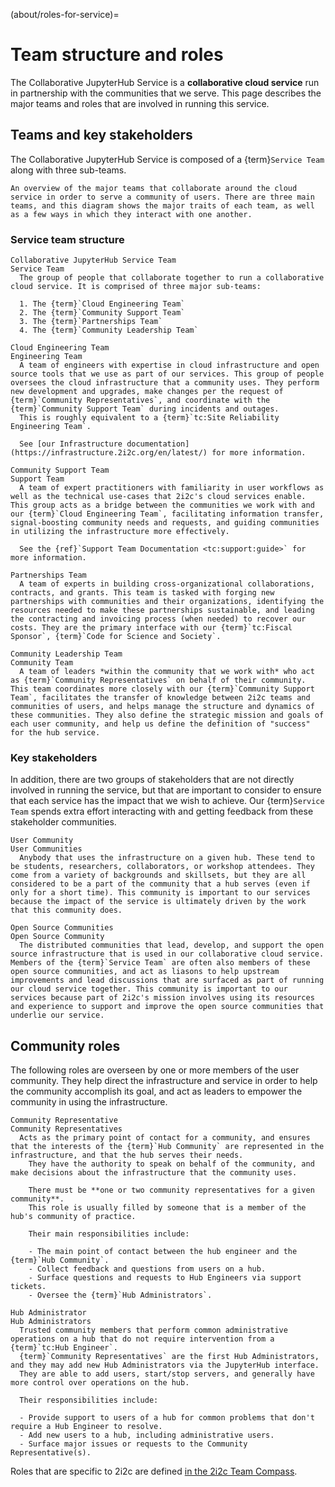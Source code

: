 (about/roles-for-service)=
# Team structure and roles

The Collaborative JupyterHub Service is a **collaborative cloud service** run in partnership with the communities that we serve.
This page describes the major teams and roles that are involved in running this service.

## Teams and key stakeholders

The Collaborative JupyterHub Service is composed of a {term}`Service Team` along with three sub-teams.

```{figure} https://drive.google.com/uc?export=download&id=16r5xE7SguunLfMh5LhSynSUfjb7IXs_n
An overview of the major teams that collaborate around the cloud service in order to serve a community of users. There are three main teams, and this diagram shows the major traits of each team, as well as a few ways in which they interact with one another.
```

### Service team structure

```{glossary}
Collaborative JupyterHub Service Team
Service Team
  The group of people that collaborate together to run a collaborative cloud service. It is comprised of three major sub-teams:

  1. The {term}`Cloud Engineering Team`
  2. The {term}`Community Support Team`
  3. The {term}`Partnerships Team`
  4. The {term}`Community Leadership Team`

Cloud Engineering Team
Engineering Team
  A team of engineers with expertise in cloud infrastructure and open source tools that we use as part of our services. This group of people oversees the cloud infrastructure that a community uses. They perform new development and upgrades, make changes per the request of {term}`Community Representatives`, and coordinate with the {term}`Community Support Team` during incidents and outages.
  This is roughly equivalent to a {term}`tc:Site Reliability Engineering Team`.

  See [our Infrastructure documentation](https://infrastructure.2i2c.org/en/latest/) for more information.

Community Support Team
Support Team
  A team of expert practitioners with familiarity in user workflows as well as the technical use-cases that 2i2c's cloud services enable. This group acts as a bridge between the communities we work with and our {term}`Cloud Engineering Team`, facilitating information transfer, signal-boosting community needs and requests, and guiding communities in utilizing the infrastructure more effectively.

  See the {ref}`Support Team Documentation <tc:support:guide>` for more information.

Partnerships Team
  A team of experts in building cross-organizational collaborations, contracts, and grants. This team is tasked with forging new partnerships with communities and their organizations, identifying the resources needed to make these partnerships sustainable, and leading the contracting and invoicing process (when needed) to recover our costs. They are the primary interface with our {term}`tc:Fiscal Sponsor`, {term}`Code for Science and Society`.

Community Leadership Team
Community Team
  A team of leaders *within the community that we work with* who act as {term}`Community Representatives` on behalf of their community. This team coordinates more closely with our {term}`Community Support Team`, facilitates the transfer of knowledge between 2i2c teams and communities of users, and helps manage the structure and dynamics of these communities. They also define the strategic mission and goals of each user community, and help us define the definition of "success" for the hub service.
```

### Key stakeholders

In addition, there are two groups of stakeholders that are not directly involved in running the service, but that are important to consider to ensure that each service has the impact that we wish to achieve.
Our {term}`Service Team` spends extra effort interacting with and getting feedback from these stakeholder communities.

```{glossary}
User Community
User Communities
  Anybody that uses the infrastructure on a given hub. These tend to be students, researchers, collaborators, or workshop attendees. They come from a variety of backgrounds and skillsets, but they are all considered to be a part of the community that a hub serves (even if only for a short time). This community is important to our services because the impact of the service is ultimately driven by the work that this community does.

Open Source Communities
Open Source Community
  The distributed communities that lead, develop, and support the open source infrastructure that is used in our collaborative cloud service. Members of the {term}`Service Team` are often also members of these open source communities, and act as liasons to help upstream improvements and lead discussions that are surfaced as part of running our cloud service together. This community is important to our services because part of 2i2c's mission involves using its resources and experience to support and improve the open source communities that underlie our service.
```

## Community roles

The following roles are overseen by one or more members of the user community.
They help direct the infrastructure and service in order to help the community accomplish its goal, and act as leaders to empower the community in using the infrastructure.

```{glossary}
Community Representative
Community Representatives
  Acts as the primary point of contact for a community, and ensures that the interests of the {term}`Hub Community` are represented in the infrastructure, and that the hub serves their needs.
    They have the authority to speak on behalf of the community, and make decisions about the infrastructure that the community uses.

    There must be **one or two community representatives for a given community**.
    This role is usually filled by someone that is a member of the hub's community of practice.

    Their main responsibilities include:

    - The main point of contact between the hub engineer and the {term}`Hub Community`.
    - Collect feedback and questions from users on a hub.
    - Surface questions and requests to Hub Engineers via support tickets.
    - Oversee the {term}`Hub Administrators`.

Hub Administrator
Hub Administrators
  Trusted community members that perform common administrative operations on a hub that do not require intervention from a {term}`tc:Hub Engineer`.
  {term}`Community Representatives` are the first Hub Administrators, and they may add new Hub Administrators via the JupyterHub interface.
  They are able to add users, start/stop servers, and generally have more control over operations on the hub.

  Their responsibilities include:

  - Provide support to users of a hub for common problems that don't require a Hub Engineer to resolve.
  - Add new users to a hub, including administrative users.
  - Surface major issues or requests to the Community Representative(s).
```

Roles that are specific to 2i2c are defined [in the 2i2c Team Compass](https://team-compass.2i2c.org).
